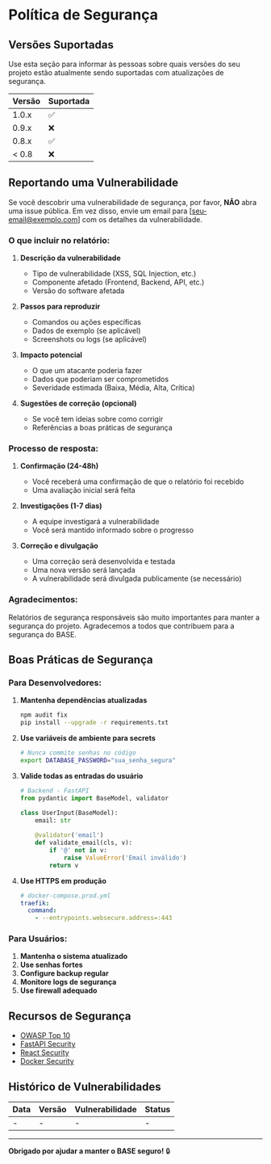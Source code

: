# Política de Segurança

## Versões Suportadas

Use esta seção para informar às pessoas sobre quais versões do seu projeto estão atualmente sendo suportadas com atualizações de segurança.

| Versão | Suportada          |
| ------- | ------------------ |
| 1.0.x   | :white_check_mark: |
| 0.9.x   | :x:                |
| 0.8.x   | :white_check_mark: |
| < 0.8   | :x:                |

## Reportando uma Vulnerabilidade

Se você descobrir uma vulnerabilidade de segurança, por favor, **NÃO** abra uma issue pública. Em vez disso, envie um email para [seu-email@exemplo.com] com os detalhes da vulnerabilidade.

### O que incluir no relatório:

1. **Descrição da vulnerabilidade**
   - Tipo de vulnerabilidade (XSS, SQL Injection, etc.)
   - Componente afetado (Frontend, Backend, API, etc.)
   - Versão do software afetada

2. **Passos para reproduzir**
   - Comandos ou ações específicas
   - Dados de exemplo (se aplicável)
   - Screenshots ou logs (se aplicável)

3. **Impacto potencial**
   - O que um atacante poderia fazer
   - Dados que poderiam ser comprometidos
   - Severidade estimada (Baixa, Média, Alta, Crítica)

4. **Sugestões de correção (opcional)**
   - Se você tem ideias sobre como corrigir
   - Referências a boas práticas de segurança

### Processo de resposta:

1. **Confirmação (24-48h)**
   - Você receberá uma confirmação de que o relatório foi recebido
   - Uma avaliação inicial será feita

2. **Investigações (1-7 dias)**
   - A equipe investigará a vulnerabilidade
   - Você será mantido informado sobre o progresso

3. **Correção e divulgação**
   - Uma correção será desenvolvida e testada
   - Uma nova versão será lançada
   - A vulnerabilidade será divulgada publicamente (se necessário)

### Agradecimentos:

Relatórios de segurança responsáveis são muito importantes para manter a segurança do projeto. Agradecemos a todos que contribuem para a segurança do BASE.

## Boas Práticas de Segurança

### Para Desenvolvedores:

1. **Mantenha dependências atualizadas**
   ```bash
   npm audit fix
   pip install --upgrade -r requirements.txt
   ```

2. **Use variáveis de ambiente para secrets**
   ```bash
   # Nunca commite senhas no código
   export DATABASE_PASSWORD="sua_senha_segura"
   ```

3. **Valide todas as entradas do usuário**
   ```python
   # Backend - FastAPI
   from pydantic import BaseModel, validator
   
   class UserInput(BaseModel):
       email: str
       
       @validator('email')
       def validate_email(cls, v):
           if '@' not in v:
               raise ValueError('Email inválido')
           return v
   ```

4. **Use HTTPS em produção**
   ```yaml
   # docker-compose.prod.yml
   traefik:
     command:
       - --entrypoints.websecure.address=:443
   ```

### Para Usuários:

1. **Mantenha o sistema atualizado**
2. **Use senhas fortes**
3. **Configure backup regular**
4. **Monitore logs de segurança**
5. **Use firewall adequado**

## Recursos de Segurança

- [OWASP Top 10](https://owasp.org/www-project-top-ten/)
- [FastAPI Security](https://fastapi.tiangolo.com/tutorial/security/)
- [React Security](https://reactjs.org/docs/security.html)
- [Docker Security](https://docs.docker.com/engine/security/)

## Histórico de Vulnerabilidades

| Data | Versão | Vulnerabilidade | Status |
|------|--------|-----------------|--------|
| - | - | - | - |

---

**Obrigado por ajudar a manter o BASE seguro!** 🔒 